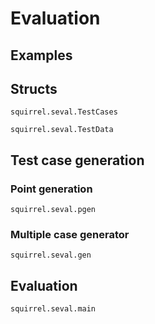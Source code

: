 # Evaluation

## Examples

## Structs

```@docs
squirrel.seval.TestCases
```

```@docs
squirrel.seval.TestData
```

## Test case generation

### Point generation

```@docs
squirrel.seval.pgen
```

### Multiple case generator

```@docs
squirrel.seval.gen
```

## Evaluation

```@docs
squirrel.seval.main
```

